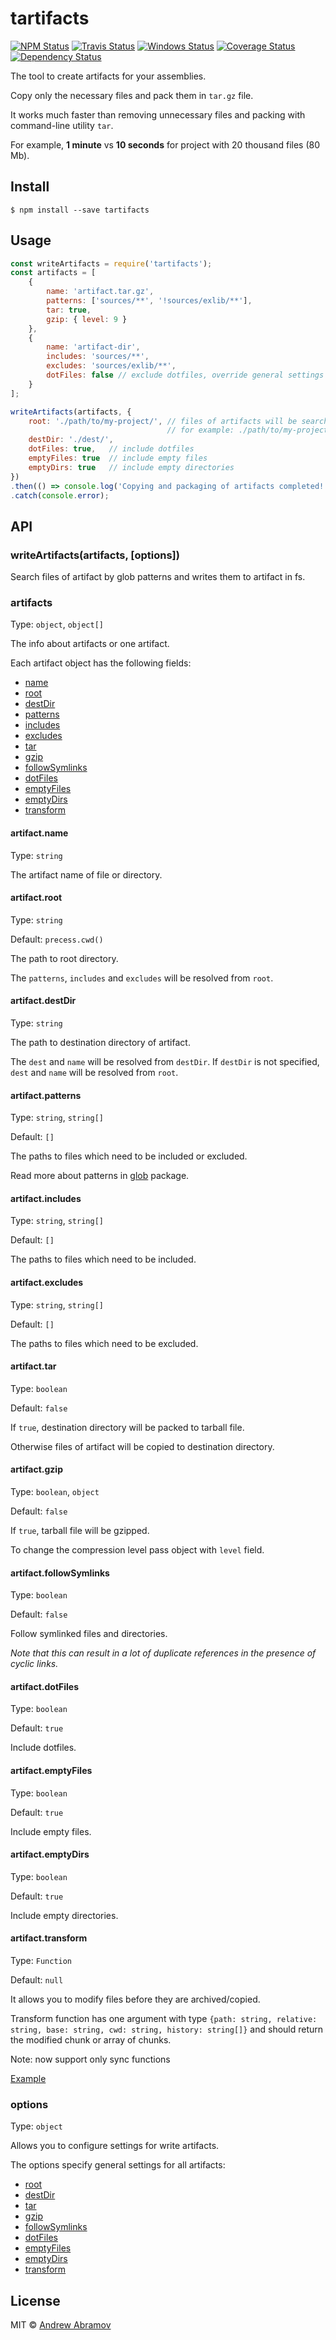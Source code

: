 tartifacts
==========

[![NPM Status][npm-img]][npm]
[![Travis Status][test-img]][travis]
[![Windows Status][appveyor-img]][appveyor]
[![Coverage Status][coverage-img]][coveralls]
[![Dependency Status][david-img]][david]

[npm]:          https://www.npmjs.org/package/tartifacts
[npm-img]:      https://img.shields.io/npm/v/tartifacts.svg

[travis]:       https://travis-ci.org/blond/tartifacts
[test-img]:     https://img.shields.io/travis/blond/tartifacts/master.svg?label=tests

[appveyor]:     https://ci.appveyor.com/project/blond/tartifacts
[appveyor-img]: https://img.shields.io/appveyor/ci/blond/tartifacts/master.svg?label=windows

[coveralls]:    https://coveralls.io/r/blond/tartifacts
[coverage-img]: https://img.shields.io/coveralls/blond/tartifacts/master.svg

[david]:        https://david-dm.org/blond/tartifacts
[david-img]:    https://img.shields.io/david/blond/tartifacts/master.svg


The tool to create artifacts for your assemblies.

Copy only the necessary files and pack them in `tar.gz` file.

It works much faster than removing unnecessary files and packing with command-line utility `tar`.

For example, **1 minute** vs **10 seconds** for project with 20 thousand files (80 Mb).

Install
-------

```
$ npm install --save tartifacts
```

Usage
-----

```js
const writeArtifacts = require('tartifacts');
const artifacts = [
    {
        name: 'artifact.tar.gz',
        patterns: ['sources/**', '!sources/exlib/**'],
        tar: true,
        gzip: { level: 9 }
    },
    {
        name: 'artifact-dir',
        includes: 'sources/**',
        excludes: 'sources/exlib/**',
        dotFiles: false // exclude dotfiles, override general settings
    }
];

writeArtifacts(artifacts, {
    root: './path/to/my-project/', // files of artifacts will be searched from root by artifact patterns,
                                   // for example: ./path/to/my-project/sources/**
    destDir: './dest/',
    dotFiles: true,   // include dotfiles
    emptyFiles: true  // include empty files
    emptyDirs: true   // include empty directories
})
.then(() => console.log('Copying and packaging of artifacts completed!'))
.catch(console.error);
```

API
---

### writeArtifacts(artifacts, [options])

Search files of artifact by glob patterns and writes them to artifact in fs.

### artifacts

Type: `object`, `object[]`

The info about artifacts or one artifact.

Each artifact object has the following fields:

* [name](#artifactname)
* [root](#artifactroot)
* [destDir](#artifactdestdir)
* [patterns](#artifactpatterns)
* [includes](#artifactincludes)
* [excludes](#artifactexcludes)
* [tar](#artifacttar)
* [gzip](#artifactgzip)
* [followSymlinks](#followsymlinks)
* [dotFiles](#artifactdotfiles)
* [emptyFiles](#artifactemptyfiles)
* [emptyDirs](#artifactemptydirs)
* [transform](#transform)

#### artifact.name

Type: `string`

The artifact name of file or directory.

#### artifact.root

Type: `string`

Default: `precess.cwd()`

The path to root directory.

The `patterns`, `includes` and `excludes` will be resolved from `root`.

#### artifact.destDir

Type: `string`

The path to destination directory of artifact.

The `dest` and `name` will be resolved from `destDir`. If `destDir` is not specified, `dest` and `name` will be resolved from `root`.

#### artifact.patterns

Type: `string`, `string[]`

Default: `[]`

The paths to files which need to be included or excluded.

Read more about patterns in [glob](https://github.com/isaacs/node-glob#glob-primer) package.

#### artifact.includes

Type: `string`, `string[]`

Default: `[]`

The paths to files which need to be included.

#### artifact.excludes

Type: `string`, `string[]`

Default: `[]`

The paths to files which need to be excluded.

#### artifact.tar

Type: `boolean`

Default: `false`

If `true`, destination directory will be packed to tarball file.

Otherwise files of artifact will be copied to destination directory.

#### artifact.gzip

Type: `boolean`, `object`

Default: `false`

If `true`, tarball file will be gzipped.

To change the compression level pass object with `level` field.

#### artifact.followSymlinks

Type: `boolean`

Default: `false`

Follow symlinked files and directories.

*Note that this can result in a lot of duplicate references in the presence of cyclic links.*

#### artifact.dotFiles

Type: `boolean`

Default: `true`

Include dotfiles.

#### artifact.emptyFiles

Type: `boolean`

Default: `true`

Include empty files.

#### artifact.emptyDirs

Type: `boolean`

Default: `true`

Include empty directories.

#### artifact.transform

Type: `Function`

Default: `null`

It allows you to modify files before they are archived/copied. 

Transform function has one argument with type `{path: string, relative: string, base: string, cwd: string, history: string[]}` and should return the modified chunk or array of chunks.

Note: now support only sync functions

[Example](./examples/transform.js)

### options

Type: `object`

Allows you to configure settings for write artifacts.

The options specify general settings for all artifacts:

 * [root](#artifactroot)
 * [destDir](#artifactdestdir)
 * [tar](#artifacttar)
 * [gzip](#artifactgzip)
 * [followSymlinks](#followsymlinks)
 * [dotFiles](#artifactdotfiles)
 * [emptyFiles](#artifactemptyfiles)
 * [emptyDirs](#artifactemptydirs)
 * [transform](#transform)

License
-------

MIT © [Andrew Abramov](https://github.com/blond)
